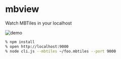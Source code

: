 # mbview

Watch MBTiles in your localhost

![demo](https://raw.githubusercontent.com/mapbox/mbview/master/demo.gif)

```bash
% npm install
% open http://localhost:9000
% node cli.js --mbtiles ~/foo.mbtiles --port 9000
```
